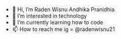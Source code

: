 - 👋 Hi, I’m Raden Wisnu Andhika Pranidhia
- 👀 I’m interested in technology
- 🌱 I’m currently learning how to code
- 📫 How to reach me ig = @radenwisnu21

<!---
CybrCMD/CybrCMD is a ✨ special ✨ repository because its `README.md` (this file) appears on your GitHub profile.
You can click the Preview link to take a look at your changes.
--->
